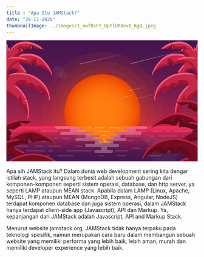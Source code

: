 ```yaml
---
title : "Apa Itu JAMStack?"
date: "28-11-2020"
thumbnailImage: ../images/1_mwfDsFY_OpYlURBevO_KgQ.jpeg
---
```


![](../images/1_mwfDsFY_OpYlURBevO_KgQ.jpeg )

<!-- ![alt text](../images/photo6170486373958658705.jpg) -->

Apa sih JAMStack itu? Dalam dunia web development sering kita dengar istilah stack, yang langsung terbesit adalah sebuah gabungan dari komponen-komponen seperti sistem operasi, database, dan http server, ya seperti LAMP ataupun MEAN stack. Apabila dalam LAMP (Linux, Apache, MySQL, PHP) ataupun MEAN (MongoDB, Express, Angular, NodeJS) terdapat komponen database dan juga sistem operasi, dalam JAMStack hanya terdapat client-side app (Javascript), API dan Markup. Ya, kepanjangan dari JAMStack adalah Javascript, API and Markup Stack.


Menurut website jamstack.org, JAMStack tidak hanya terpaku pada teknologi spesifik, namun merupakan cara baru dalam membangun sebuah website yang memiliki performa yang lebih baik, lebih aman, murah dan memiliki developer experience yang lebih baik.
